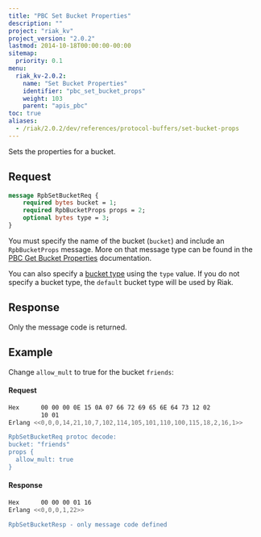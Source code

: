 ```yaml
---
title: "PBC Set Bucket Properties"
description: ""
project: "riak_kv"
project_version: "2.0.2"
lastmod: 2014-10-18T00:00:00-00:00
sitemap:
  priority: 0.1
menu:
  riak_kv-2.0.2:
    name: "Set Bucket Properties"
    identifier: "pbc_set_bucket_props"
    weight: 103
    parent: "apis_pbc"
toc: true
aliases:
  - /riak/2.0.2/dev/references/protocol-buffers/set-bucket-props
---
```


Sets the properties for a bucket.

## Request

```protobuf
message RpbSetBucketReq {
    required bytes bucket = 1;
    required RpbBucketProps props = 2;
    optional bytes type = 3;
}
```

You must specify the name of the bucket (`bucket`) and include an
`RpbBucketProps` message. More on that message type can be found in the
[PBC Get Bucket Properties]({{<baseurl>}}riak/kv/2.0.2/developing/api/protocol-buffers/get-bucket-props) documentation.

You can also specify a [bucket type]({{<baseurl>}}riak/kv/2.0.2/developing/usage/bucket-types) using the
`type` value. If you do not specify a bucket type, the `default` bucket
type will be used by Riak.

## Response

Only the message code is returned.

## Example

Change `allow_mult` to true for the bucket `friends`:

#### Request

```bash
Hex      00 00 00 0E 15 0A 07 66 72 69 65 6E 64 73 12 02
         10 01
Erlang <<0,0,0,14,21,10,7,102,114,105,101,110,100,115,18,2,16,1>>

RpbSetBucketReq protoc decode:
bucket: "friends"
props {
  allow_mult: true
}

```

#### Response

```bash
Hex      00 00 00 01 16
Erlang <<0,0,0,1,22>>

RpbSetBucketResp - only message code defined
```
